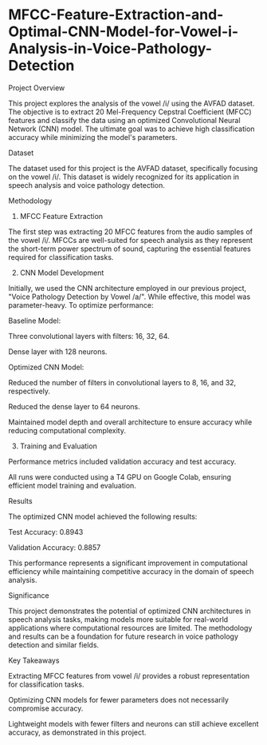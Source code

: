 # MFCC-Feature-Extraction-and-Optimal-CNN-Model-for-Vowel-i-Analysis-in-Voice-Pathology-Detection

Project Overview

This project explores the analysis of the vowel /i/ using the AVFAD dataset. The objective is to extract 20 Mel-Frequency Cepstral Coefficient (MFCC) features and classify the data using an optimized Convolutional Neural Network (CNN) model. The ultimate goal was to achieve high classification accuracy while minimizing the model's parameters.

Dataset

The dataset used for this project is the AVFAD dataset, specifically focusing on the vowel /i/. This dataset is widely recognized for its application in speech analysis and voice pathology detection.

Methodology

1. MFCC Feature Extraction

The first step was extracting 20 MFCC features from the audio samples of the vowel /i/. MFCCs are well-suited for speech analysis as they represent the short-term power spectrum of sound, capturing the essential features required for classification tasks.

2. CNN Model Development

Initially, we used the CNN architecture employed in our previous project, "Voice Pathology Detection by Vowel /a/". While effective, this model was parameter-heavy. To optimize performance:

Baseline Model:

Three convolutional layers with filters: 16, 32, 64.

Dense layer with 128 neurons.

Optimized CNN Model:

Reduced the number of filters in convolutional layers to 8, 16, and 32, respectively.

Reduced the dense layer to 64 neurons.

Maintained model depth and overall architecture to ensure accuracy while reducing computational complexity.

3. Training and Evaluation

Performance metrics included validation accuracy and test accuracy.

All runs were conducted using a T4 GPU on Google Colab, ensuring efficient model training and evaluation.

Results

The optimized CNN model achieved the following results:

Test Accuracy: 0.8943

Validation Accuracy: 0.8857

This performance represents a significant improvement in computational efficiency while maintaining competitive accuracy in the domain of speech analysis.

Significance

This project demonstrates the potential of optimized CNN architectures in speech analysis tasks, making models more suitable for real-world applications where computational resources are limited. The methodology and results can be a foundation for future research in voice pathology detection and similar fields.

Key Takeaways

Extracting MFCC features from vowel /i/ provides a robust representation for classification tasks.

Optimizing CNN models for fewer parameters does not necessarily compromise accuracy.

Lightweight models with fewer filters and neurons can still achieve excellent accuracy, as demonstrated in this project.

